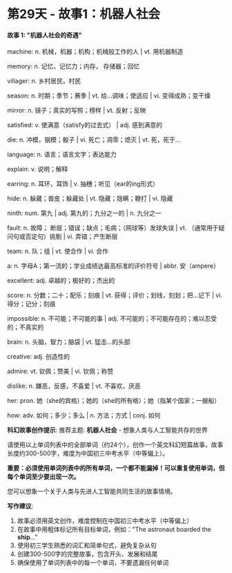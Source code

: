 # 第29天 - 故事1：机器人社会

#### 故事 1: "机器人社会的奇遇"

machine: n. 机械，机器；机构；机械般工作的人 | vt. 用机器制造

memory: n. 记忆，记忆力；内存， 存储器；回忆

villager: n. 乡村居民，村民

season: n. 时期；季节；赛季 | vt. 给…调味；使适应 | vi. 变得成熟；变干燥

mirror: n. 镜子；真实的写照；榜样 | vt. 反射；反映

satisfied: v. 使满意（satisfy的过去式） | adj. 感到满意的

die: n. 冲模，钢模；骰子 | vi. 死亡；凋零；熄灭 | vt. 死，死于…

language: n. 语言；语言文字；表达能力

explain: v. 说明；解释

earring: n. 耳环，耳饰 | v. 抽穗；听见（ear的ing形式）

hide: n. 躲藏；兽皮；躲藏处 | vt. 隐藏；隐瞒；鞭打 | vi. 隐藏

ninth: num. 第九 | adj. 第九的；九分之一的 | n. 九分之一

fault: n. 故障； 断层；错误；缺点；毛病；（网球等）发球失误 | vt. （通常用于疑问句或否定句）挑剔 | vi. 弄错；产生断层

team: n. 队；组 | vt. 使合作 | vi. 合作

a: n. 字母A；第一流的；学业成绩达最高标准的评价符号 | abbr. 安（ampere）

excellent: adj. 卓越的；极好的；杰出的

score: n. 分数；二十；配乐；刻痕 | vt. 获得；评价；划线，刻划；把…记下 | vi. 得分；记分；刻痕

impossible: n. 不可能；不可能的事 | adj. 不可能的；不可能存在的；难以忍受的；不真实的

brain: n. 头脑，智力；脑袋 | vt. 猛击…的头部

creative: adj. 创造性的

admire: vt. 钦佩；赞美 | vi. 钦佩；称赞

dislike: n. 嫌恶，反感，不喜爱 | vt. 不喜欢，厌恶

her: pron. 她（she的宾格）；她的（she的所有格）；她（指某个国家；一艘船）

how: adv. 如何；多少；多么 | n. 方法；方式 | conj. 如何

**科幻故事创作提示**:
推荐主题: **机器人社会** - 想象人类与人工智能共存的世界

请使用以上单词列表中的全部单词（约24个），创作一个英文科幻短篇故事，故事长度约300-500字，难度为中国初三中考水平（中等偏上）。

**重要：必须使用单词列表中的所有单词，一个都不能漏掉！可以重复使用单词，但每个单词至少要出现一次。**

您可以想象一个关于人类与先进人工智能共同生活的故事情境。

**写作建议**: 
1. 故事必须用英文创作，难度控制在中国初三中考水平（中等偏上）
2. 在故事中用粗体标记所有目标单词，例如："The astronaut boarded the **ship**..."
3. 使用初三学生熟悉的词汇和简单句式，避免复杂从句
4. 创建300-500字的完整故事，包含开头、发展和结尾
5. 确保使用了单词列表中的每一个单词，不要遗漏任何单词
